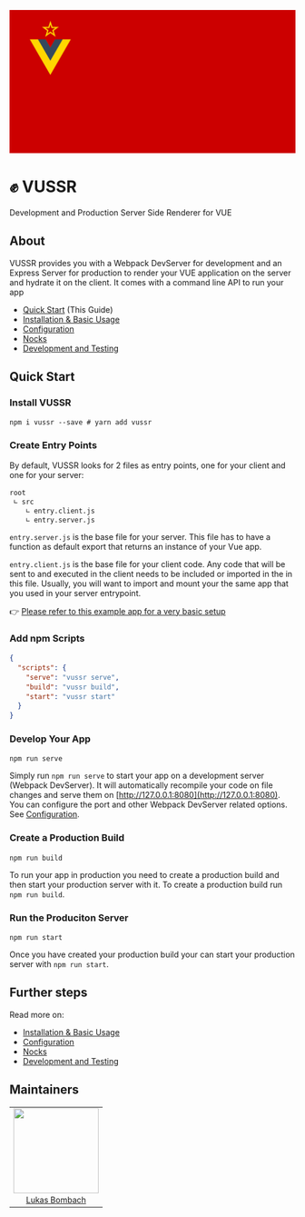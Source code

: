 ![vuedssr logo](./docs/vussr-logo.svg)

# ✊ VUSSR

Development and Production Server Side Renderer for VUE

## About

VUSSR provides you with a Webpack DevServer for development and an Express Server for production to
render your VUE application on the server and hydrate it on the client. It comes with a command
line API to run your app

- [Quick Start](#quick-start) (This Guide)
- [Installation & Basic Usage](./docs/installation-basic-usage.md)
- [Configuration](./docs/configuration.md)
- [Nocks](./docs/nocks.md)
- [Development and Testing](./docs/development-and-testing.md)

## Quick Start

### Install VUSSR

```console
npm i vussr --save # yarn add vussr
```

### Create Entry Points

By default, VUSSR looks for 2 files as entry points, one for your client and one for your server:

```
root
 ∟ src
    ∟ entry.client.js
    ∟ entry.server.js
```

`entry.server.js` is the base file for your server. This file has to have a function as default export
that returns an instance of your Vue app.

`entry.client.js` is the base file for your client code. Any code that will be sent to and executed
in the client needs to be included or imported in the in this file. Usually, you will want to import
and mount your the same app that you used in your server entrypoint.

👉 [Please refer to this example app for a very basic setup](./docs/example-app)

### Add npm Scripts

```json
{
  "scripts": {
    "serve": "vussr serve",
    "build": "vussr build",
    "start": "vussr start"
  }
}
```

### Develop Your App

```console
npm run serve
```

Simply run `npm run serve` to start your app on a development server (Webpack DevServer). It will
automatically recompile your code on file changes and serve them on
[http://127.0.0.1:8080](http://127.0.0.1:8080). You can configure the port and other Webpack
DevServer related options. See [Configuration](#configuration).

### Create a Production Build

```console
npm run build
```

To run your app in production you need to create a production build and then start your production
server with it. To create a production build run `npm run build`.

### Run the Produciton Server

```console
npm run start
```

Once you have created your production build your can start your production server with `npm run start`.

## Further steps

Read more on:

- [Installation & Basic Usage](./docs/installation-basic-usage.md)
- [Configuration](./docs/configuration.md)
- [Nocks](./docs/nocks.md)
- [Development and Testing](./docs/development-and-testing.md)

## Maintainers

<table>
  <tbody>
    <tr>
      <td align="center">
        <a href="https://github.com/LukasBombach">
          <img width="150" height="150" src="https://github.com/LukasBombach.png?v=3&s=150">
          </br>
          Lukas Bombach
        </a>
      </td>
    </tr>
  <tbody>
</table>
